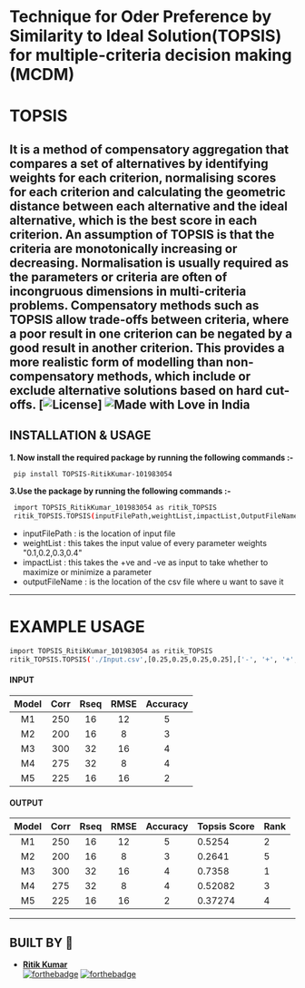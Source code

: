# Technique for Oder Preference by Similarity to Ideal Solution(TOPSIS) for multiple-criteria decision making (MCDM)

# TOPSIS
It is a method of compensatory aggregation that compares a set of alternatives by identifying weights for each criterion, normalising scores for each criterion and calculating the geometric distance between each alternative and the ideal alternative, which is the best score in each criterion. An assumption of TOPSIS is that the criteria are monotonically increasing or decreasing. Normalisation is usually required as the parameters or criteria are often of incongruous dimensions in multi-criteria problems. Compensatory methods such as TOPSIS allow trade-offs between criteria, where a poor result in one criterion can be negated by a good result in another criterion. This provides a more realistic form of modelling than non-compensatory methods, which include or exclude alternative solutions based on hard cut-offs.
[![License](https://img.shields.io/badge/license-MIT-brightgreen)]&nbsp;![Made with Love in India](https://madewithlove.org.in/badge.svg)
---
## INSTALLATION & USAGE
 **1. Now install the required package by running the following commands :-**
 ```bash
  pip install TOPSIS-RitikKumar-101983054
 ```
 **3.Use the package by running the following commands :-**
 ```bash
  import TOPSIS_RitikKumar_101983054 as ritik_TOPSIS
  ritik_TOPSIS.TOPSIS(inputFilePath,weightList,impactList,OutputFileName)
 ```
 - inputFilePath : is the location of input file
- weightList : this takes the input value of every parameter weights "0.1,0.2,0.3,0.4"
- impactList : this takes the +ve and -ve as input to take whether to maximize or minimize a parameter
- outputFileName : is the location of the csv file where u want to save it
 ---
 # EXAMPLE USAGE
  ```bash
  import TOPSIS_RitikKumar_101983054 as ritik_TOPSIS
  ritik_TOPSIS.TOPSIS('./Input.csv',[0.25,0.25,0.25,0.25],['-', '+', '+', '+'],'Output.csv')
 ```
 ####  INPUT
 | Model 	| Corr 	| Rseq 	| RMSE 	| Accuracy 	|
|:-:	|:-:	|:-:	|:-:	|:-:	|
| M1 	| 250 	| 16 	| 12 	| 5 	|
| M2 	| 200 	| 16 	| 8 	| 3 	|
| M3 	| 300 	| 32 	| 16 	| 4 	|
| M4 	| 275 	| 32 	| 8 	| 4 	|
| M5 	| 225 	| 16 	| 16 	| 2 	|

#### OUTPUT
| Model 	| Corr 	| Rseq 	| RMSE 	| Accuracy 	| Topsis Score 	| Rank 	|
|:-:	|:-:	|:-:	|:-:	|:-:	|-	|-	|
| M1 	| 250 	| 16 	| 12 	| 5 	| 0.5254 	| 2 	|
| M2 	| 200 	| 16 	| 8 	| 3 	| 0.2641 	| 5 	|
| M3 	| 300 	| 32 	| 16 	| 4 	| 0.7358 	| 1 	|
| M4 	| 275 	| 32 	| 8 	| 4 	| 0.52082 	| 3 	|
| M5 	| 225 	| 16 	| 16 	| 2 	| 0.37274 	| 4 	|

 ---
## BUILT BY 🤝
 - [**Ritik Kumar**](https://github.com/ritik-sys)  
[![forthebadge](https://forthebadge.com/images/badges/built-with-love.svg)](https://forthebadge.com)
[![forthebadge](https://forthebadge.com/images/badges/built-by-developers.svg)](https://forthebadge.com)





